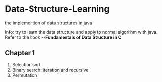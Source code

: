 # Data-Structure-Learning
the implemention of data structures in java

Info: try to learn the data structure and apply to normal algorithm with java.  
Refer to the book --**Fundamentals of Data Structure in C**
  
## Chapter 1
1. Selection sort  
2. Binary search: iteration and recursive  
3. Permutation  

